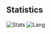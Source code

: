 ## Statistics
![Stats](https://github-readme-stats.vercel.app/api?username=ainusers&show_icons=true&count_private=true&hide_title=true)
![Lang](https://github-readme-stats.vercel.app/api/top-langs/?username=ainusers&layout=compact&hide_title=true)
